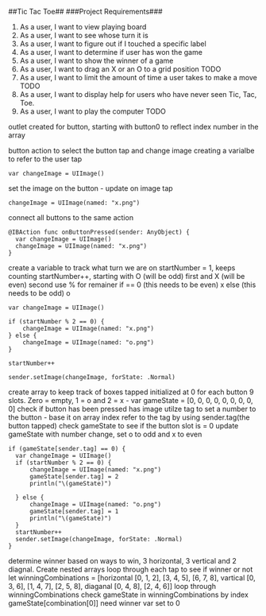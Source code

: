 ##Tic Tac Toe##
###Project Requirements###

1. As a user, I want to view playing board
2. As a user, I want to see whose turn it is
3. As a user, I want to figure out if I touched a specific label
4. As a user, I want to determine if user has won the game
5. As a user, I want to show the winner of a game
6. As a user, I want to drag an X or an O to a grid position TODO
7. As a user, I want to limit the amount of time a user takes to make a move TODO
8. As a user, I want to display help for users who have never seen Tic, Tac, Toe.
9. As a user, I want to play the computer TODO

outlet created for button, starting with button0 to reflect index number in the array

button action to select the button tap and change image
  creating a varialbe to refer to the user tap
  ```
  var changeImage = UIImage()
  ```
  set the image on the button - update on image tap
  ```
  changeImage = UIImage(named: "x.png")
  ```
  connect all buttons to the same action
  ```
  @IBAction func onButtonPressed(sender: AnyObject) {
    var changeImage = UIImage()
    changeImage = UIImage(named: "x.png")   
  }
  ```
create a variable to track what turn we are on startNumber = 1, keeps counting startNumber++, starting with O (will be odd) first and X (will be even) second
  use % for remainer
  if == 0 (this needs to be even)
    x
  else (this needs to be odd)
    o
  ```
  var changeImage = UIImage()

  if (startNumber % 2 == 0) {
      changeImage = UIImage(named: "x.png")
  } else {
      changeImage = UIImage(named: "o.png")
  }

  startNumber++

  sender.setImage(changeImage, forState: .Normal)
 ```
create array to keep track of boxes tapped initialized at 0 for each button 9 slots. Zero = empty, 1 = o and 2 = x - var gameState = [0, 0, 0, 0, 0, 0, 0, 0, 0]
  check if button has been pressed has image
  utilze tag to set a number to the button - base it on array index
  refer to the tag by using sender.tag(the button tapped)
  check gameState to see if the button slot is = 0 
  update gameState with number change, set o to odd and x to even
  ```
  if (gameState[sender.tag] == 0) {
    var changeImage = UIImage()
    if (startNumber % 2 == 0) {
        changeImage = UIImage(named: "x.png")
        gameState[sender.tag] = 2
        println("\(gameState)")

    } else {
        changeImage = UIImage(named: "o.png")
        gameState[sender.tag] = 1
        println("\(gameState)")
    }
    startNumber++
    sender.setImage(changeImage, forState: .Normal)
  }
  ```
determine winner based on ways to win, 3 horizontal, 3 vertical and 2 diagnal. Create nested arrays loop through each tap to see if winner or not
  let winningCombinations = [horizontal [0, 1, 2], [3, 4, 5], [6, 7, 8], vartical [0, 3, 6], [1, 4, 7], [2, 5, 8], diaganal [0, 4, 8], [2, 4, 6]]
  loop through winningCombinations
  check gameState in winningCombinations by index gameState[combination[0]]
  need winner var set to 0 









